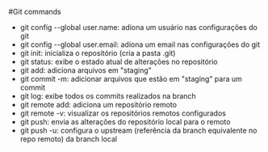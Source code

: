#Git commands

- git config --global user.name: adiona um usuário nas configurações do git
- git config --global user.email: adiona um email nas configurações do git
- git init: inicializa o repositório (cria a pasta .git)
- git status: exibe o estado atual de alterações no repositório
- git add: adiciona arquivos em "staging"
- git commit -m: adicionar arquivos que estão em "staging" para um commit
- git log: exibe todos os commits realizados na branch
- git remote add: adiciona um repositório remoto
- git remote -v: visualizar os repositórios remotos configurados
- git push: envia as alterações do repositório local para o remoto
- git push -u: configura o upstream (referência da branch equivalente no repo remoto) da branch local